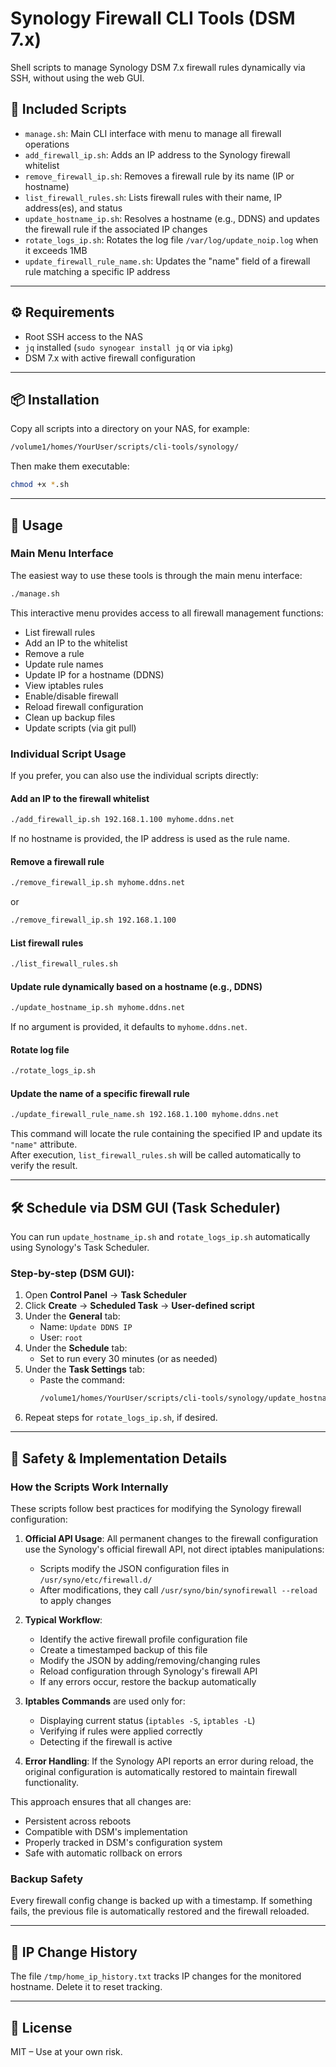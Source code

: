 # Synology Firewall CLI Tools (DSM 7.x)

Shell scripts to manage Synology DSM 7.x firewall rules dynamically via SSH, without using the web GUI.

## 🔧 Included Scripts

- `manage.sh`: Main CLI interface with menu to manage all firewall operations
- `add_firewall_ip.sh`: Adds an IP address to the Synology firewall whitelist
- `remove_firewall_ip.sh`: Removes a firewall rule by its name (IP or hostname)
- `list_firewall_rules.sh`: Lists firewall rules with their name, IP address(es), and status
- `update_hostname_ip.sh`: Resolves a hostname (e.g., DDNS) and updates the firewall rule if the associated IP changes
- `rotate_logs_ip.sh`: Rotates the log file `/var/log/update_noip.log` when it exceeds 1MB
- `update_firewall_rule_name.sh`: Updates the "name" field of a firewall rule matching a specific IP address

---

## ⚙️ Requirements

- Root SSH access to the NAS
- `jq` installed (`sudo synogear install jq` or via `ipkg`)
- DSM 7.x with active firewall configuration

---

## 📦 Installation

Copy all scripts into a directory on your NAS, for example:

```bash
/volume1/homes/YourUser/scripts/cli-tools/synology/
```

Then make them executable:

```bash
chmod +x *.sh
```

---

## 🧪 Usage

### Main Menu Interface

The easiest way to use these tools is through the main menu interface:

```bash
./manage.sh
```

This interactive menu provides access to all firewall management functions:

- List firewall rules
- Add an IP to the whitelist
- Remove a rule
- Update rule names
- Update IP for a hostname (DDNS)
- View iptables rules
- Enable/disable firewall
- Reload firewall configuration
- Clean up backup files
- Update scripts (via git pull)

### Individual Script Usage

If you prefer, you can also use the individual scripts directly:

#### Add an IP to the firewall whitelist

```bash
./add_firewall_ip.sh 192.168.1.100 myhome.ddns.net
```

If no hostname is provided, the IP address is used as the rule name.

#### Remove a firewall rule

```bash
./remove_firewall_ip.sh myhome.ddns.net
```

or

```bash
./remove_firewall_ip.sh 192.168.1.100
```

#### List firewall rules

```bash
./list_firewall_rules.sh
```

#### Update rule dynamically based on a hostname (e.g., DDNS)

```bash
./update_hostname_ip.sh myhome.ddns.net
```

If no argument is provided, it defaults to `myhome.ddns.net`.

#### Rotate log file

```bash
./rotate_logs_ip.sh
```

#### Update the name of a specific firewall rule

```bash
./update_firewall_rule_name.sh 192.168.1.100 myhome.ddns.net
```

This command will locate the rule containing the specified IP and update its `"name"` attribute.  
After execution, `list_firewall_rules.sh` will be called automatically to verify the result.

---

## 🛠️ Schedule via DSM GUI (Task Scheduler)

You can run `update_hostname_ip.sh` and `rotate_logs_ip.sh` automatically using Synology's Task Scheduler.

### Step-by-step (DSM GUI):

1. Open **Control Panel** → **Task Scheduler**
2. Click **Create** → **Scheduled Task** → **User-defined script**
3. Under the **General** tab:
   - Name: `Update DDNS IP`
   - User: `root`
4. Under the **Schedule** tab:
   - Set to run every 30 minutes (or as needed)
5. Under the **Task Settings** tab:
   - Paste the command:
     ```bash
     /volume1/homes/YourUser/scripts/cli-tools/synology/update_hostname_ip.sh
     ```
6. Repeat steps for `rotate_logs_ip.sh`, if desired.

---

## 🔐 Safety & Implementation Details

### How the Scripts Work Internally

These scripts follow best practices for modifying the Synology firewall configuration:

1. **Official API Usage**: All permanent changes to the firewall configuration use the Synology's official firewall API, not direct iptables manipulations:
   - Scripts modify the JSON configuration files in `/usr/syno/etc/firewall.d/`
   - After modifications, they call `/usr/syno/bin/synofirewall --reload` to apply changes

2. **Typical Workflow**:
   - Identify the active firewall profile configuration file
   - Create a timestamped backup of this file
   - Modify the JSON by adding/removing/changing rules
   - Reload configuration through Synology's firewall API
   - If any errors occur, restore the backup automatically

3. **Iptables Commands** are used only for:
   - Displaying current status (`iptables -S`, `iptables -L`)
   - Verifying if rules were applied correctly
   - Detecting if the firewall is active

4. **Error Handling**: If the Synology API reports an error during reload, the original configuration is automatically restored to maintain firewall functionality.

This approach ensures that all changes are:
- Persistent across reboots
- Compatible with DSM's implementation
- Properly tracked in DSM's configuration system
- Safe with automatic rollback on errors

### Backup Safety

Every firewall config change is backed up with a timestamp. If something fails, the previous file is automatically restored and the firewall reloaded.

---

## 🧾 IP Change History

The file `/tmp/home_ip_history.txt` tracks IP changes for the monitored hostname. Delete it to reset tracking.

---

## 📝 License

MIT – Use at your own risk.